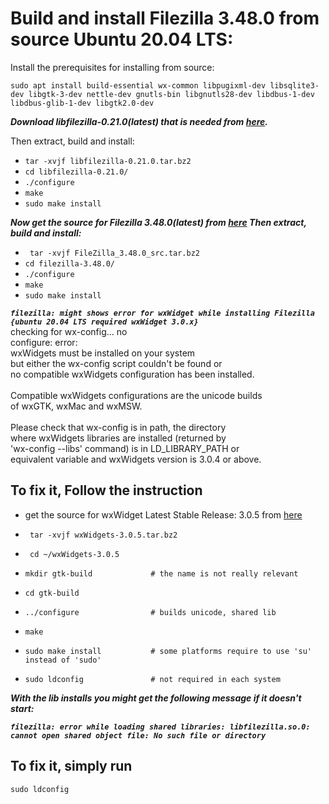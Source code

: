 # Build and install Filezilla 3.48.0 from source Ubuntu 20.04 LTS:

Install the prerequisites for installing from source:

``sudo apt install build-essential wx-common libpugixml-dev libsqlite3-dev libgtk-3-dev nettle-dev gnutls-bin libgnutls28-dev libdbus-1-dev libdbus-glib-1-dev libgtk2.0-dev
 ``

***Download libfilezilla-0.21.0(latest) that is needed from [here](https://lib.filezilla-project.org/download.php).***

Then extract, build and install:

* `` tar -xvjf libfilezilla-0.21.0.tar.bz2 ``
* ``cd libfilezilla-0.21.0/``
* ``./configure``
* ``make``
* ``sudo make install ``

***Now get the source for Filezilla 3.48.0(latest) from [here](https://filezilla-project.org/download.php?show_all=1) Then extract, build and install:***

* `` tar -xvjf FileZilla_3.48.0_src.tar.bz2`` 
* ``cd filezilla-3.48.0/``
* ``./configure``
* ``make``
* ``sudo make install ``

___``filezilla: might shows error for wxWidget while installing Filezilla {ubuntu 20.04 LTS required wxWidget 3.0.x}``___  
 checking for wx-config... no   
configure: error:  
        wxWidgets must be installed on your system   
        but either the wx-config script couldn't be found or  
        no compatible wxWidgets configuration has been installed.  
</br>
        Compatible wxWidgets configurations are the unicode builds  
        of wxGTK, wxMac and wxMSW.  
</br>
        Please check that wx-config is in path, the directory  
        where wxWidgets libraries are installed (returned by  
        'wx-config --libs' command) is in LD_LIBRARY_PATH or  
        equivalent variable and wxWidgets version is 3.0.4 or above.  
## To fix it, Follow the instruction 
* get the source for wxWidget Latest Stable Release: 3.0.5 from [here](https://github.com/wxWidgets/wxWidgets/releases/download/v3.0.5/wxWidgets-3.0.5.tar.bz2)

* `` tar -xvjf wxWidgets-3.0.5.tar.bz2`` 
* `` cd ~/wxWidgets-3.0.5``
* ``mkdir gtk-build             # the name is not really relevant``
* ``cd gtk-build``
* ``../configure                # builds unicode, shared lib``
* ``make``
* ``sudo make install           # some platforms require to use 'su' instead of 'sudo'``
* ``sudo ldconfig               # not required in each system``

***With the lib installs you might get the following message if it doesn't start:***

___``filezilla: error while loading shared libraries: libfilezilla.so.0: cannot open shared object file: No such file or directory``___

## To fix it, simply run

`` sudo ldconfig ``
